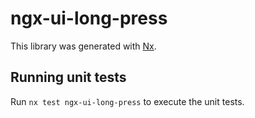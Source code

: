 # ngx-ui-long-press

This library was generated with [Nx](https://nx.dev).

## Running unit tests

Run `nx test ngx-ui-long-press` to execute the unit tests.
